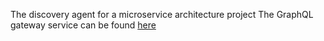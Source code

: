 The discovery agent for a microservice architecture project 
The GraphQL gateway service can be found [here](https://github.com/kingsley-einstein/Node-GraphQL-Gateway)
